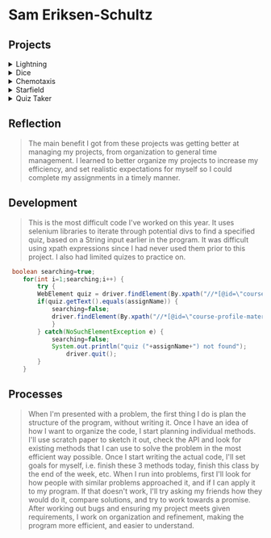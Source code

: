 # Sam Eriksen-Schultz

## Projects
<details>
<summary>Lightning</summary>
	<br><a href="https://github.com/SamEriksenSchultz/lightning2">repo link</a>
	<p>
		<br>The goal with this project was to practice applying Math.random() and Processing to create a "lightning storm". <br><br>
		This is the "meat" of this assigment, a method in the Lightning class that generates a random color, path, and stroke for each lightning bolt. 
	
	void init(){ 
    		randColor=new PVector((int)random(0,255),(int)random(0,255),(int)random(0,255));
    		int stroke=int(random(0,10));
		
    		while(y<800){
     			int endX = x + int(random(-4,4));
     			int endY = y + 2;
     			strokeWeight(stroke);
     			stroke(randColor.x,randColor.y,randColor.z); 
     			line(x,y,endX,endY);
     			x = endX;   
     			y = endY;  
    		} 
    
  	}
</p>	
</details>

<details>
<summary>Dice</summary>
	<br><a href="https://github.com/SamEriksenSchultz/dice3">repo link</a><br><br>
	<p>
	The purpose of this project was to practice changing graphics and general code structure. <br><br>
	This was the highlight of my code: using multiple methods, the user can drag and drop the Die object with an offset based on where the Die was clicked. I tried to turn it into a game but I ran into time constraints and it didn't come out the way I had envisioned it. <br><br>
		This first method locks the offset of the user click compared to the coordinates of the Die, and stores it to an x and y float.
	
	void mousePressed() {
  
  	if(overDie) { 
    		locked = true; 
    		fill(255, 255, 255);
  	} else {
    		locked = false;
  	}
  	xOffset = mouseX-location.x; 
  	yOffset = mouseY-location.y;
	
	}
</p>
	<p>
	The second method adjusts the Die location based on the mouse location minus the previously updated offsets.

	void mouseDragged() {
  	
	if(locked) {
    		location.x = mouseX-xOffset; 
    		location.y = mouseY-yOffset; 
  		}
	}
	
</p>
</details>

<details>
<summary>Chemotaxis</summary>
	<br><a href="https://github.com/SamEriksenSchultz/chemotaxis4">repo link</a><br><br>
	<p>
	The purpose of the Chemotaxis project was to practice creativity in problem-solving when presented with a task. In this instance, the task was to create a data structure of "psuedo-AI" that would travel towards a given point.<br><br>
		In order to give the dots "path-finding", I used basic trigonometry and the atan2() method to calculate the hypotenuse between the two given points. This was also excellent practice for working with PVectors instead of individual coordinates.
		
	targetLocation=new PVector(GoalLocation.x,GoalLocation.y);
    float thetaRadians=atan2(targetLocation.y-location.y,targetLocation.x-location.x);
    velocity=new PVector((float)Math.cos(thetaRadians)*4,(float)Math.sin(thetaRadians)*4);
	location.add(velocity);

</p>
</details>

<details>
<summary>Starfield</summary>
	<br><a href="https://github.com/SamEriksenSchultz/starfield5">repo link</a><br><br>
	<p>
		This lab was introduced as a simple way of practicing accessing data from object-based data structures, but I wanted to do something a little more complex. This was my first project using PImages, which were not as intimidating as I had previously thought. This was also my first project using PFont (yay).<br><br>
		My biggest breakthrough from this project was using PImage arrays and delays to create simple animations. While ripping the sprites I also managed to brush up on my GIMP skills. 
		
	void update(){
    		SpaceshipPosition.x+=(d-a)*speed;
    		imageMode(CENTER);
    
    		if(mainTurning){
      			PImage i=mainTurn[(int)currentFrame];
      			image(i,SpaceshipPosition.x,SpaceshipPosition.y,32,32);
      			currentFrame+=0.5;
      			if(currentFrame==turnFrames){
        				currentFrame=0;
        				mainTurning=false;
      			}
    		} else if(!dead){
      			image(mainTurn[0],SpaceshipPosition.x,SpaceshipPosition.y,32,32);
    		} else if(dead && mainExping){
      			PImage i=mainExp[(int)currentFrame];
      			image(i,SpaceshipPosition.x,SpaceshipPosition.y,32,32);
     			currentFrame+=0.1;
      			if((expFrames-currentFrame)<0.1){
        				currentFrame=0;
        				mainExping=false;
      			}
    		}
  	}
</p>
	While this method does in fact, work, I should have split all of the animations into different methods so the code is easier to understand. I did make a conscious effort to use interfaces, inheritance, and organized methods to make my code easier to interpret, but I'm clearly still learning

</details>

<details>
<summary>Quiz Taker</summary>
	<a href="https://github.com/SamEriksenSchultz/quizTaker">repo link</a>
</details>

## Reflection 
>The main benefit I got from these projects was getting better at managing my projects, from organization to general time management. I learned to better organize my projects to increase my efficiency, and set realistic expectations for myself so I could complete my assignments in a timely manner.

## Development
>This is the most difficult code I've worked on this year. It uses selenium libraries to iterate through potential divs to find a specified quiz, based on a String input earlier in the program. It was difficult using xpath expressions since I had never used them prior to this project. I also had limited quizes to practice on.

```Java
 boolean searching=true;
 	for(int i=1;searching;i++) {
		try {
		WebElement quiz = driver.findElement(By.xpath("//*[@id=\"course-profile-materials\"]/div[2]/div/div["+i+"]/div/div[3]/div[1]/a"));
		if(quiz.getText().equals(assignName)) {
			searching=false;
			driver.findElement(By.xpath("//*[@id=\"course-profile-materials\"]/div[2]/div/div["+i+"]/div/div[3]/div[1]/a")).click();
			}
		} catch(NoSuchElementException e) {
			searching=false;
			System.out.println("quiz ("+assignName+") not found");
      			driver.quit();
		}
	}
```

## Processes
>When I'm presented with a problem, the first thing I do is plan the structure of the program, without writing it. Once I have an idea of how I want to organize the code, I start planning individual methods. I'll use scratch paper to sketch it out, check the API and look for existing methods that I can use to solve the problem in the most efficient way possible. Once I start writing the actual code, I'll set goals for myself, i.e. finish these 3 methods today, finish this class by the end of the week, etc. When I run into problems, first I'll look for how people with similar problems approached it, and if I can apply it to my program. If that doesn't work, I'll try asking my friends how they would do it, compare solutions, and try to work towards a promise. <br> After working out bugs and ensuring my project meets given requirements, I work on organization and refinement, making the program more efficient, and easier to understand.
